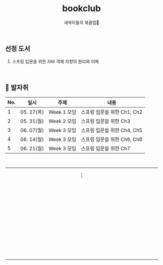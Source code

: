 <div align=center>
<h1> bookclub </h1>

새싹이들의 북클럽🌱

</div>

<br />

## 선정 도서 
1. 스프링 입문을 위한 자바 객체 지향의 원리와 이해

<br />

## 🐾 발자취


| No. | 일시 | 주제 | 내용 | 
|---|-----|-----|-----|
| 1 | 05. 27(목) | Week 1  모임 | 스프링 입문을 위한 Ch1, Ch2 |
| 2 | 05. 31(월) | Week 2  모임 | 스프링 입문을 위한 Ch3 |
| 3 | 06. 07(월) | Week 3  모임 | 스프링 입문을 위한 Ch4, Ch5 |
| 4 | 06. 14(월) | Week 3  모임 | 스프링 입문을 위한 Ch6, ChB |
| 5 | 06. 21(월) | Week 3  모임 | 스프링 입문을 위한 Ch7 |

<br />
<hr />
<p align="center">
    <img width="7%" alt="_2021-05-12__1 58 58" src="https://user-images.githubusercontent.com/25525648/117926239-69859c00-b333-11eb-88d1-3c59bd5cf166.png">
</p>
<hr />
